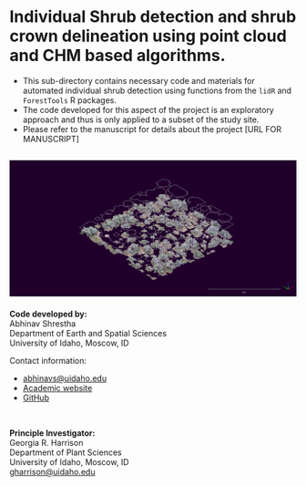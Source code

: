 # Individual Shrub detection and shrub crown delineation using point cloud and CHM based algorithms.

* This sub-directory contains necessary code and materials for automated individual shrub detection using functions from the `lidR` and `ForestTools` R packages. 
* The code developed for this aspect of the project is an exploratory approach and thus is only applied to a subset of the study site. 
* Please refer to the manuscript for details about the project [URL FOR MANUSCRIPT]

![Isometric view of Variable Window Filter-based Individual Shrub Delineation (polyline) and Clipped Point Cloud Representing Individual Shrub Point Cloud](Figures/VWF_DelineationsISO.bmp)  
-----------------------------
**Code developed by:**  
Abhinav Shrestha  
Department of Earth and Spatial Sciences  
University of Idaho, Moscow, ID

Contact information: 
* abhinavs@uidaho.edu 
* [Academic website]( https://abhinavshrestha-41.github.io/)  
* [GitHub](https://github.com/abhinavshrestha-41)

<br>

**Principle Investigator:**  
Georgia R. Harrison  
Department of Plant Sciences  
University of Idaho, Moscow, ID  
gharrison@uidaho.edu

